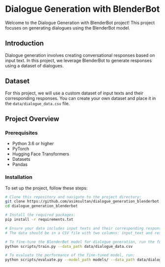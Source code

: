 
# Dialogue Generation with BlenderBot

Welcome to the Dialogue Generation with BlenderBot project! This project focuses on generating dialogues using the BlenderBot model.

## Introduction

Dialogue generation involves creating conversational responses based on input text. In this project, we leverage BlenderBot to generate responses using a dataset of dialogues.

## Dataset

For this project, we will use a custom dataset of input texts and their corresponding responses. You can create your own dataset and place it in the `data/dialogue_data.csv` file.

## Project Overview

### Prerequisites

- Python 3.6 or higher
- PyTorch
- Hugging Face Transformers
- Datasets
- Pandas

### Installation

To set up the project, follow these steps:

```bash
# Clone this repository and navigate to the project directory:
git clone https://github.com/asimsultan/dialogue_generation_blenderbot.git
cd dialogue_generation_blenderbot

# Install the required packages:
pip install -r requirements.txt

# Ensure your data includes input texts and their corresponding responses. Place these files in the data/ directory.
# The data should be in a CSV file with two columns: input_text and response.

# To fine-tune the BlenderBot model for dialogue generation, run the following command:
python scripts/train.py --data_path data/dialogue_data.csv

# To evaluate the performance of the fine-tuned model, run:
python scripts/evaluate.py --model_path models/ --data_path data/dialogue_data.csv
